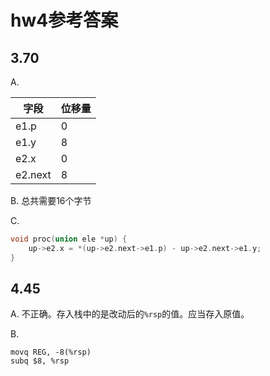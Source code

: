 # hw4参考答案

## 3.70

A.

| 字段    | 位移量   |     
| ------- | ------ |
| e1.p    | 0      |
| e1.y    | 8      |
| e2.x    | 0      |
| e2.next | 8      |

B.
总共需要16个字节

C.

```c
void proc(union ele *up) {
    up->e2.x = *(up->e2.next->e1.p) - up->e2.next->e1.y;
}
```

## 4.45

A. 不正确。存入栈中的是改动后的`%rsp`的值。应当存入原值。

B. 
```assembly
movq REG, -8(%rsp)
subq $8, %rsp
```
